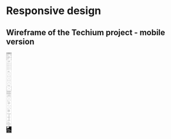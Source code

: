 # Responsive design

## Wireframe of the Techium project - mobile version

![techium_mobile](./images/0x06-responsive_design.png)
